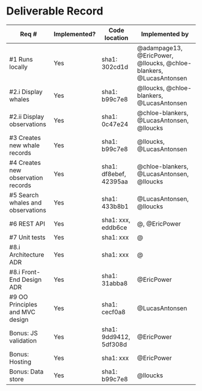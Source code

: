 # Deliverable Record

| Req # | Implemented? | Code location | Implemented by |
|-------|-------|-------|-------|
| #1 Runs locally | Yes | sha1: 302cd1d | @adampage13, @EricPower, @lloucks, @chloe-blankers, @LucasAntonsen |
| #2.i Display whales | Yes | sha1: b99c7e8 | @lloucks, @chloe-blankers, @LucasAntonsen |
| #2.ii Display observations | Yes | sha1: 0c47e24 | @chloe-blankers, @LucasAntonsen, @lloucks |
| #3 Creates new whale records | Yes | sha1: b99c7e8 | @lloucks, @LucasAntonsen |
| #4 Creates new observation records | Yes | sha1: df8ebef, 42395aa | @chloe-blankers, @LucasAntonsen, @lloucks |
| #5 Search whales and observations | Yes | sha1: 433b8b1 | @LucasAntonsen, @lloucks |
| #6 REST API | Yes | sha1: xxx, eddb6ce | @, @EricPower |
| #7 Unit tests | Yes | sha1: xxx | @ |
| #8.i Architecture ADR | Yes | sha1: xxx | @ |
| #8.i Front-End Design ADR | Yes | sha1: 31abba8  | @EricPower |
| #9 OO Principles and MVC design | Yes | sha1: cecf0a8 | @LucasAntonsen |
| Bonus: JS validation | Yes | sha1: 9dd9412, 5df308d | @EricPower |
| Bonus: Hosting | Yes | sha1: xxx | @EricPower |
| Bonus: Data store | Yes | sha1: b99c7e8 | @lloucks |

